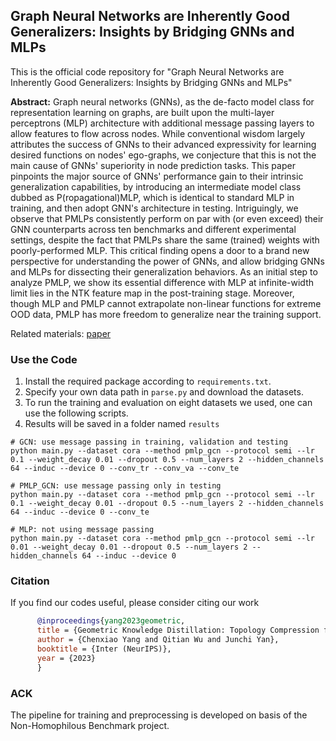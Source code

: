 ## Graph Neural Networks are Inherently Good Generalizers: Insights by Bridging GNNs and MLPs

This is the official code repository for "Graph Neural Networks are Inherently Good Generalizers: Insights by Bridging GNNs and MLPs"

**Abstract:** Graph neural networks (GNNs), as the de-facto model class for representation learning on graphs, are built upon the multi-layer perceptrons (MLP) architecture with additional message passing layers to allow features to flow across nodes. While conventional wisdom largely attributes the success of GNNs to their advanced expressivity for learning desired functions on nodes' ego-graphs, we conjecture that this is not the main cause of GNNs' superiority in node prediction tasks. This paper pinpoints the major source of GNNs' performance gain to their intrinsic generalization capabilities, by introducing an intermediate model class dubbed as P(ropagational)MLP, which is identical to standard MLP in training, and then adopt GNN's architecture in testing. Intriguingly, we observe that PMLPs consistently perform on par with (or even exceed) their GNN counterparts across ten benchmarks and different experimental settings, despite the fact that PMLPs share the same (trained) weights with poorly-performed MLP. This critical finding opens a door to a brand new perspective for understanding the power of GNNs, and allow bridging GNNs and MLPs for dissecting their generalization behaviors. As an initial step to analyze PMLP, we show its essential difference with MLP at infinite-width limit lies in the NTK feature map in the post-training stage. Moreover, though MLP and PMLP cannot extrapolate non-linear functions for extreme OOD data, PMLP has more freedom to generalize near the training support. 

Related materials: 
[paper](https://arxiv.org/pdf/2212.09034.pdf)

### Use the Code
1. Install the required package according to `requirements.txt`.
2. Specify your own data path in `parse.py` and download the datasets.
3. To run the training and evaluation on eight datasets we used, one can use the following scripts.
4. Results will be saved in a folder named `results`

```shell
# GCN: use message passing in training, validation and testing
python main.py --dataset cora --method pmlp_gcn --protocol semi --lr 0.1 --weight_decay 0.01 --dropout 0.5 --num_layers 2 --hidden_channels 64 --induc --device 0 --conv_tr --conv_va --conv_te 

# PMLP_GCN: use message passing only in testing
python main.py --dataset cora --method pmlp_gcn --protocol semi --lr 0.1 --weight_decay 0.01 --dropout 0.5 --num_layers 2 --hidden_channels 64 --induc --device 0 --conv_te 

# MLP: not using message passing
python main.py --dataset cora --method pmlp_gcn --protocol semi --lr 0.01 --weight_decay 0.01 --dropout 0.5 --num_layers 2 --hidden_channels 64 --induc --device 0
```

### Citation
If you find our codes useful, please consider citing our work
```bibtex
      @inproceedings{yang2023geometric,
      title = {Geometric Knowledge Distillation: Topology Compression for Graph Neural Networks},
      author = {Chenxiao Yang and Qitian Wu and Junchi Yan},
      booktitle = {Inter (NeurIPS)},
      year = {2023}
      }
```

### ACK
The pipeline for training and preprocessing is developed on basis of the Non-Homophilous Benchmark project.